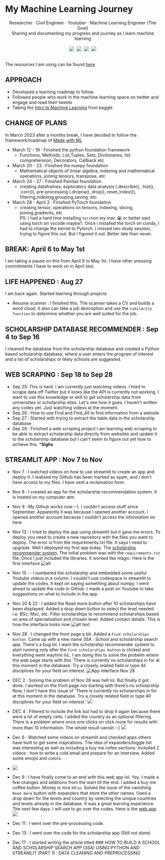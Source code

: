 # My Machine Learning Journey

<div align="center">
Researcher · Civil Engineer · Youtuber · Machine Learning Engineer (The Goal)
    <br>
    Sharing and documenting my progress and journey as I learn machine learning
     <br>
</div>

<br>

<div align="center">
    <a target="_blank" href="https://github.com/barbaraaboagye/My-MachineLearning-Journey"><img src="https://img.shields.io/github/last-commit/barbaraaboagye/My-MachineLearning-Journey"></a>&nbsp;
      <a target="_blank" href="https://www.youtube.com/@BarbaraAboagye"><img src="https://img.shields.io/youtube/channel/subscribers/UCEYKFq7ZEg81GYxpzNqYZ4Q?style=social"></a>&nbsp;
    <a target="_blank" href="https://fr.linkedin.com/in/barbara-aboagye-233ba8133"><img src="https://img.shields.io/badge/style--5eba00.svg?label=LinkedIn&logo=linkedin&style=social"></a>&nbsp;
    <a target="_blank" href="https://twitter.com/awesome_ama"><img src="https://img.shields.io/twitter/follow/awesome_ama?style=social"></a>
    <br>
</div>

<br>

The resources I am using can be found [here](https://github.com/barbaraaboagye/My-MachineLearning-Journey/blob/492e4be3db9c2480ffd21b20bd580d753da33226/MACHINE%20LEARNING%20ROADMAP.md)

## APPROACH
- Developed a learning roadmap to follow.
- Followed people who work in the machine learning space on twitter and engage and read their tweets
- Taking the [Intro to Machine Learning](https://www.kaggle.com/learn/intro-to-machine-learning) from kaggle

## CHANGE OF PLANS

In March 2023 after a months break, I have decided to follow the framework/roadmap of [Made with ML](https://madewithml.com/)
- March 12 - 19 : Finished the python foundation framework
    - Functions, Methods, List,Tuples, Sets, Dictionaries, list comprehension, Decorators, Callback etc
- March 20 - 23 : Finished the numpy foundation
    - Mathematical objects of linear algebra, indexing and mathematical operations, joining tensors, transpose, etc
- March 24 - 27  : Finished Pandas foundation
    - creating dataframes, exploratory data analysis (.describe(), .hist(), .corr()), pre-processing (.dropna(),.drop(),.reset_index()), filtering,indexing,grouping,saving, etc.
- March 28 - April 3 : Finished PyTorch foundation <br>
    - creating tensor, operations on tensors, indexing, slicing, joining,gradients, etc <br>
PS: I had a hard time installing `torch`on my mac 😭 or better said using torch on vscode maybe?. Once i installed the torch on conda, I had to change the kernel to Pytorch. I missed two study session, trying to figure this out. But I figured it out. Better late than never.
    
## BREAK: April 6 to May 1st 

I am taking a pause on this from April 6 to May 1st. I have other pressing commitments I have to work on in April (ee).

## LIFE HAPPENED : Aug 27

I am back again. Started learning through projects 
- Resume scanner : I finished this. The scanner takes a CV and builds a word cloud. It also can take a job description and use the `similarity function` to determine whether you are well suited for the job.

## SCHOLARSHIP DATABASE RECOMMENDER : Sep 4 to Sep 16 

I cleaned the database from the scholarship database and created a Python based scholarship database, where a user enters the program of interest and a list of scholarships or likely schools are suggested. 

## WEB SCRAPING : Sep 18 to Sep 28

- Sep 25: This is hard. I am currently just watching videos. I tried to scrape data off Twitter but it looks like the API is currently not working. I want to use this knowledge or skill to get scholarship data from universities or scholarship sites. Let's see how it goes. I haven't written any codes yet. Just watching videos at the moment.
- Sep 26 : How to use Find and Find_All to find information from a website
- Sep 27 : Started with trying to extract the table data in the scholarship database
- Sep 28 : Finished a web scraping project
I am learning web scraping to be able to extract scholarship data directly from websites and update it to the scholarship database but I can't seem to figure out yet how to achieve this. ***Sighs**

## STREAMLIT APP : Nov 7 to Nov

- Nov 7 : I watched videos on how to use streamlit to create an app and deploy it. I realised my Github has been marked as spam, and I don't have access to my files. I have sent a reclamation form.
- Nov 8 : I created an app for the scholarship recommendation system. It is hosted on my computer atm.
- Nov 9 : My Github works now :-). I couldn't access stuff since September. Apparently it was because I opened another account. I opened another account because I couldn't access the information on here.
- Nov 13 : I tried to deploy the app using streamlit but it gave me errors. To deploy you need to create a new repository with the files you want to deploy. The error is from the requirements.txt file. It says I need to upgrade. Well I deployed my first app today. The [scholarship recommender system](https://scholarship-recommender-system.streamlit.app/#what-do-you-do-next-with-this-information). The initial problem was with the `requirements.txt` file. Once I just included the libraries. It worked like magic. Here is the first interface
  ![alt](https://github.com/barbaraaboagye/Scholarship-Recommender-System/blob/94ac33075cc7144b4ec6cee11faf56d2e73f3cdd/images/Initial%20interface.png)
- Nov 15 : - I numbered the scholarship and embedded some useful Youtube videos in a column. I couldn't use codespace in streamlit to update the codes. It kept on saying something about numpy. I went ahead to update the code in Github. I made a post on Youtube to take suggestions on what to include in the app.
- Nov 20 & 22 : I added the Read more button after 10 scholarships have been displayed. Added a drop down button to select the level needed i.e. BSc, Msc, etc. Filter scholarships to recommend scholarships based on area of specialisation and chosen level. Added contact details. This is how the interface looks now
![alt text](https://github.com/barbaraaboagye/Scholarship-Recommender-System/blob/8f5302fb08dcfd759d8b97a67d6a59f4306a959f/images/app%20interface%20%20Nov%2022.png)

- Nov 28 : I changed the front page a bit. Added a `Find scholarships button`. Came up with a new name 3SA : School and scholarship search app. There's a bug lol. I want the scholarship recommender system to start running only after the  `Find scholarships button` is clicked and everything went wayhire loL. I am doing this to solve the probelm where the web page starts with this 'There is currently no scholarships in for at this moment in the database. Try a closely related field or type All disciplines for your field on interest.
![App interface Nov 28](https://github.com/barbaraaboagye/Scholarship-Recommender-System/blob/0e2d9bb03abc8eaec23b50c6c150e3e0cb826abc/images/app%20interface%20Nov%2027.png)

- DEC 2 : Solving the problem of Nov 28 was hell lol. But finally it got done. I worked on the front page not starting with there’s no scholarship Now, I don't have this issue of 'There is currently no scholarships in for at this moment in the database. Try a closely related field or type All disciplines for your field on interest.' 
![](https://github.com/barbaraaboagye/Scholarship-Recommender-System/blob/94ac33075cc7144b4ec6cee11faf56d2e73f3cdd/images/app%20interface%20Dec%202.png)

- DEC 4 : Filtered to include the link but had to drop it again because there were a lot of empty cells. I added the country as an optional filtering. There is a problem where once one clicks on click more for results with more than 10 information. The whole result vanish :-(
![](https://github.com/barbaraaboagye/Scholarship-Recommender-System/blob/bb309a880aa3df6edc18f6628ec099d299ccdd07/images/app%20interface%20Dec%204%20.png)

- Dec 6 : Watched some videos on streamlit and checked apps others have built to get some inspirations. The idea of expanders/toggle list was interesting as well as including a buy me cofee sections. Included 2 videos : how to write a cold email and prepare for an interview. Added some emojis and colors.

- ![](https://github.com/barbaraaboagye/Scholarship-Recommender-System/blob/d539de2d2db848e1d936d84234d90e1a2913f698/images/app%20interface%20Dec%206.png)

- Dec 9 : I have finally come to an end with this web app lol. Yay. I made a few changes and additions from the start till the end. I added a buy me coffee button. Money is nice lol 💵. Solved the issue of the vanishing `Read more` button with expanders that store the other names. Used a drop down for the levels and country by selecting the unique countries and levels already in the database. It was a great learning experience. The next few days. I will use to go over the codes. Here is the [web app](https://scholarship-recommender-system.streamlit.app/)
 ![](https://github.com/barbaraaboagye/Scholarship-Recommender-System/blob/798f7559fc832f8600b0629b322584e3cd70ddf4/images/app%20interface%20Dec%209.png)

- Dec 11 : I went over the pre-processing code.
- Dec 13 : I went over the code for the scholarship app (Still not done)
- Dec 17 : I started writing the article titled ### HOW TO BUILD A SCHOOL AND SCHOLARSHIP SEARCH APP (3SA) USING PYTHON AND STREAMLIT (PART 1) : DATA CLEANING AND PREPROCESSING
